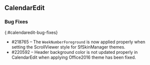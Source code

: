 ## CalendarEdit

### Bug Fixes
{:#calendaredit-bug-fixes}

* \#218765 – The `WeekNumberForeground` is now applied properly when setting the ScrollViewer style for SfSkinManager themes.
* \#220592 – Header background color is not updated properly in CalendarEdit when applying Office2016 theme has been fixed.